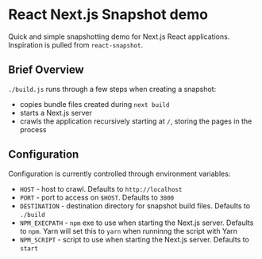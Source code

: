 # React Next.js Snapshot demo

Quick and simple snapshotting demo for Next.js React applications. Inspiration is pulled from `react-snapshot`.

## Brief Overview

`./build.js` runs through a few steps when creating a snapshot:

- copies bundle files created during `next build`
- starts a Next.js server
- crawls the application recursively starting at `/`, storing the pages in the process

## Configuration

Configuration is currently controlled through environment variables:

- `HOST` - host to crawl. Defaults to `http://localhost`
- `PORT` - port to access on `$HOST`. Defaults to `3000`
- `DESTINATION` - destination directory for snapshot build files. Defaults to `./build`
- `NPM_EXECPATH` - `npm` exe to use when starting the Next.js server. Defaults to `npm`. Yarn will set this to `yarn` when runninng the script with Yarn
- `NPM_SCRIPT` - script to use when starting the Next.js server. Defaults to `start`
